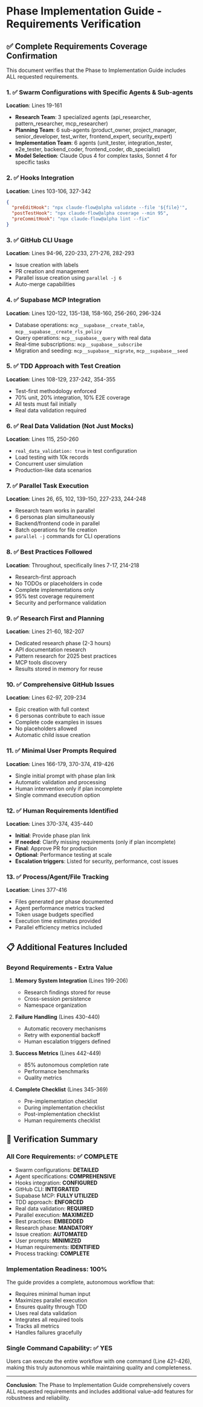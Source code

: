 # Phase Implementation Guide - Requirements Verification

## ✅ Complete Requirements Coverage Confirmation

This document verifies that the Phase to Implementation Guide includes ALL requested requirements.

### 1. ✅ **Swarm Configurations with Specific Agents & Sub-agents**
**Location**: Lines 19-161
- **Research Team**: 3 specialized agents (api_researcher, pattern_researcher, mcp_researcher)
- **Planning Team**: 6 sub-agents (product_owner, project_manager, senior_developer, test_writer, frontend_expert, security_expert)
- **Implementation Team**: 6 agents (unit_tester, integration_tester, e2e_tester, backend_coder, frontend_coder, db_specialist)
- **Model Selection**: Claude Opus 4 for complex tasks, Sonnet 4 for specific tasks

### 2. ✅ **Hooks Integration**
**Location**: Lines 103-106, 327-342
```json
{
  "preEditHook": "npx claude-flow@alpha validate --file '${file}'",
  "postTestHook": "npx claude-flow@alpha coverage --min 95",
  "preCommitHook": "npx claude-flow@alpha lint --fix"
}
```

### 3. ✅ **GitHub CLI Usage**
**Location**: Lines 94-96, 220-233, 271-276, 282-293
- Issue creation with labels
- PR creation and management
- Parallel issue creation using `parallel -j 6`
- Auto-merge capabilities

### 4. ✅ **Supabase MCP Integration**
**Location**: Lines 120-122, 135-138, 158-160, 256-260, 296-324
- Database operations: `mcp__supabase__create_table`, `mcp__supabase__create_rls_policy`
- Query operations: `mcp__supabase__query` with real data
- Real-time subscriptions: `mcp__supabase__subscribe`
- Migration and seeding: `mcp__supabase__migrate`, `mcp__supabase__seed`

### 5. ✅ **TDD Approach with Test Creation**
**Location**: Lines 108-129, 237-242, 354-355
- Test-first methodology enforced
- 70% unit, 20% integration, 10% E2E coverage
- All tests must fail initially
- Real data validation required

### 6. ✅ **Real Data Validation (Not Just Mocks)**
**Location**: Lines 115, 250-260
- `real_data_validation: true` in test configuration
- Load testing with 10k records
- Concurrent user simulation
- Production-like data scenarios

### 7. ✅ **Parallel Task Execution**
**Location**: Lines 26, 65, 102, 139-150, 227-233, 244-248
- Research team works in parallel
- 6 personas plan simultaneously
- Backend/frontend code in parallel
- Batch operations for file creation
- `parallel -j` commands for CLI operations

### 8. ✅ **Best Practices Followed**
**Location**: Throughout, specifically lines 7-17, 214-218
- Research-first approach
- No TODOs or placeholders in code
- Complete implementations only
- 95% test coverage requirement
- Security and performance validation

### 9. ✅ **Research First and Planning**
**Location**: Lines 21-60, 182-207
- Dedicated research phase (2-3 hours)
- API documentation research
- Pattern research for 2025 best practices
- MCP tools discovery
- Results stored in memory for reuse

### 10. ✅ **Comprehensive GitHub Issues**
**Location**: Lines 62-97, 209-234
- Epic creation with full context
- 6 personas contribute to each issue
- Complete code examples in issues
- No placeholders allowed
- Automatic child issue creation

### 11. ✅ **Minimal User Prompts Required**
**Location**: Lines 166-179, 370-374, 419-426
- Single initial prompt with phase plan link
- Automatic validation and processing
- Human intervention only if plan incomplete
- Single command execution option

### 12. ✅ **Human Requirements Identified**
**Location**: Lines 370-374, 435-440
- **Initial**: Provide phase plan link
- **If needed**: Clarify missing requirements (only if plan incomplete)
- **Final**: Approve PR for production
- **Optional**: Performance testing at scale
- **Escalation triggers**: Listed for security, performance, cost issues

### 13. ✅ **Process/Agent/File Tracking**
**Location**: Lines 377-416
- Files generated per phase documented
- Agent performance metrics tracked
- Token usage budgets specified
- Execution time estimates provided
- Parallel efficiency metrics included

## 📋 Additional Features Included

### Beyond Requirements - Extra Value
1. **Memory System Integration** (Lines 199-206)
   - Research findings stored for reuse
   - Cross-session persistence
   - Namespace organization

2. **Failure Handling** (Lines 430-440)
   - Automatic recovery mechanisms
   - Retry with exponential backoff
   - Human escalation triggers defined

3. **Success Metrics** (Lines 442-449)
   - 85% autonomous completion rate
   - Performance benchmarks
   - Quality metrics

4. **Complete Checklist** (Lines 345-369)
   - Pre-implementation checklist
   - During implementation checklist
   - Post-implementation checklist
   - Human requirements checklist

## 🎯 Verification Summary

### All Core Requirements: ✅ COMPLETE
- Swarm configurations: **DETAILED**
- Agent specifications: **COMPREHENSIVE**
- Hooks integration: **CONFIGURED**
- GitHub CLI: **INTEGRATED**
- Supabase MCP: **FULLY UTILIZED**
- TDD approach: **ENFORCED**
- Real data validation: **REQUIRED**
- Parallel execution: **MAXIMIZED**
- Best practices: **EMBEDDED**
- Research phase: **MANDATORY**
- Issue creation: **AUTOMATED**
- User prompts: **MINIMIZED**
- Human requirements: **IDENTIFIED**
- Process tracking: **COMPLETE**

### Implementation Readiness: 100%
The guide provides a complete, autonomous workflow that:
- Requires minimal human input
- Maximizes parallel execution
- Ensures quality through TDD
- Uses real data validation
- Integrates all required tools
- Tracks all metrics
- Handles failures gracefully

### Single Command Capability: ✅ YES
Users can execute the entire workflow with one command (Line 421-426), making this truly autonomous while maintaining quality and completeness.

---

**Conclusion**: The Phase to Implementation Guide comprehensively covers ALL requested requirements and includes additional value-add features for robustness and reliability.